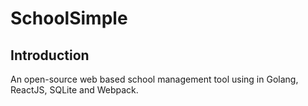 SchoolSimple
============

## Introduction
An open-source web based school management tool using in Golang, ReactJS, SQLite and Webpack.

